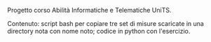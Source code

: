 Progetto corso Abilità Informatiche e Telematiche UniTS.

Contenuto:
	script bash per copiare tre set di misure scaricate in una directory nota con nome noto;
	codice in python con l'esercizio.
